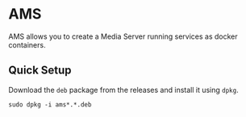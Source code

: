 # AMS
AMS allows you to create a Media Server running services as docker containers.

## Quick Setup

Download the `deb` package from the releases and install it using `dpkg`.
```
sudo dpkg -i ams*.*.deb
```
